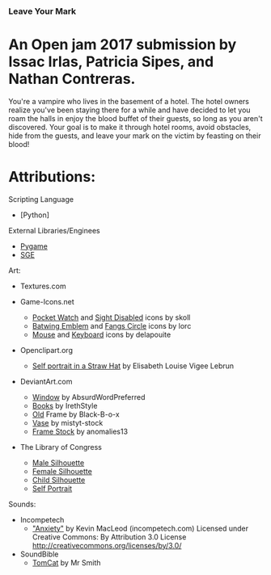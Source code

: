 ### Leave Your Mark
An Open jam 2017 submission by Issac Irlas, Patricia Sipes, and Nathan Contreras.
=====

You're a vampire who lives in the basement of a hotel.  The hotel owners realize you've been staying there for a while and have decided to let you roam the halls in enjoy the blood buffet of their guests, so long as you aren't discovered.  Your goal is to make it through hotel rooms, avoid obstacles, hide from the guests, and leave your mark on the victim by feasting on their blood!

Attributions:
=====
Scripting Language
  * [Python]
  
External Libraries/Enginees
  * [Pygame](https://www.pygame.org/)
  * [SGE](http://stellarengine.nongnu.org/)
  
Art:
  * Textures.com
  * Game-Icons.net  
    * [Pocket Watch](http://game-icons.net/skoll/originals/pocket-watch.html) and [Sight Disabled](http://game-icons.net/skoll/originals/sight-disabled.html) icons by skoll
    * [Batwing Emblem](http://game-icons.net/lorc/originals/batwing-emblem.html) and [Fangs Circle](http://game-icons.net/lorc/originals/fangs-circle.html) icons by lorc
    * [Mouse](http://game-icons.net/delapouite/originals/mouse.html) and [Keyboard](http://game-icons.net/delapouite/originals/keyboard.html) icons by delapouite
  
  * Openclipart.org
    * [Self portrait in a Straw Hat](https://openclipart.org/detail/219600/self-portrait-in-a-straw-hat-by-elisabeth-louise-vigee-lebrun) by Elisabeth Louise Vigee Lebrun
  
  * DeviantArt.com
    * [Window](https://absurdwordpreferred.deviantart.com/art/Window-transparent-PNG-163124311) by AbsurdWordPreferred
    * [Books](https://irethstyle.deviantart.com/art/Books-png-677345370) by IrethStyle
    * [Old](https://black-b-o-x.deviantart.com/art/Old-Frame-344683561) Frame by Black-B-o-x
    * [Vase](https://mistyt-stock.deviantart.com/art/vase-436021276) by mistyt-stock
    * [Frame Stock](https://anomalies13.deviantart.com/art/Frame-Stock-284528582) by anomalies13
  
  * The Library of Congress
    * [Male Silhouette](http://www.loc.gov/pictures/item/2015650339/)
    * [Female Silhouette](http://www.loc.gov/pictures/item/2004662032/)
    * [Child Silhouette](http://www.loc.gov/pictures/item/2015650344/)
    * [Self Portrait](https://openclipart.org/detail/219600/self-portrait-in-a-straw-hat-by-elisabeth-louise-vigee-lebrun)
 
 Sounds:
  * Incompetech
    * ["Anxiety"](http://incompetech.com/music/royalty-free/?keywords=anxiety) by Kevin MacLeod (incompetech.com)
      Licensed under Creative Commons: By Attribution 3.0 License
      http://creativecommons.org/licenses/by/3.0/
  * SoundBible
    * [TomCat](http://soundbible.com/1687-TomCat.html) by Mr Smith
